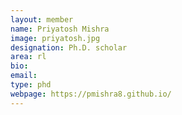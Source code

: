 ```yaml
---
layout: member
name: Priyatosh Mishra
image: priyatosh.jpg
designation: Ph.D. scholar
area: rl
bio:
email:
type: phd
webpage: https://pmishra8.github.io/
---
```

